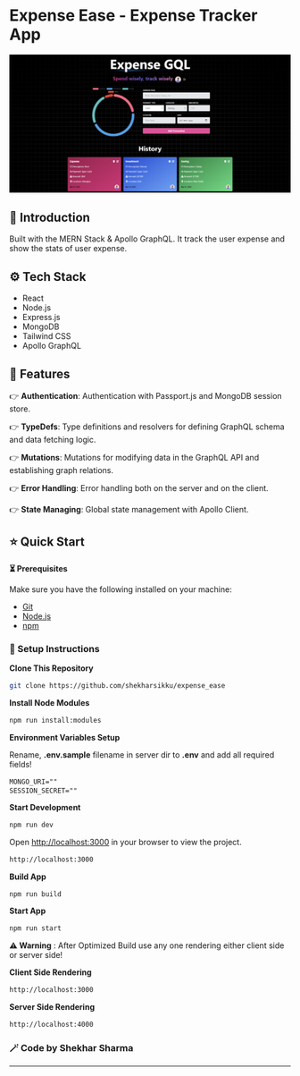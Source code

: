 # Expense Ease - Expense Tracker App

![Demo App](/client/public/assets/demo.png)

## 🌟 Introduction

Built with the MERN Stack & Apollo GraphQL.
It track the user expense and show the stats of user expense.

## ⚙️ Tech Stack

- React
- Node.js
- Express.js
- MongoDB
- Tailwind CSS
- Apollo GraphQL

## 🔋 Features

👉 **Authentication**: Authentication with Passport.js and MongoDB session store.

👉 **TypeDefs**: Type definitions and resolvers for defining GraphQL schema and data fetching logic.

👉 **Mutations**: Mutations for modifying data in the GraphQL API and establishing graph relations.

👉 **Error Handling**: Error handling both on the server and on the client.

👉 **State Managing**: Global state management with Apollo Client.

## ⭐ Quick Start

**⏳ Prerequisites**

Make sure you have the following installed on your machine:

- [Git](https://git-scm.com/)
- [Node.js](https://nodejs.org/en)
- [npm](https://www.npmjs.com/)

### 🚀 Setup Instructions

**Clone This Repository**

```bash
git clone https://github.com/shekharsikku/expense_ease
```

**Install Node Modules**

```bash
npm run install:modules
```

**Environment Variables Setup**

Rename, **.env.sample** filename in server dir to **.env** and add all required fields!

```env
MONGO_URI=""
SESSION_SECRET=""
```

**Start Development**

```bash
npm run dev
```

Open [http://localhost:3000](http://localhost:3000) in your browser to view the project.

```bash
http://localhost:3000
```

**Build App**

```bash
npm run build
```

**Start App**

```bash
npm run start
```

**⚠️ Warning** : After Optimized Build use any one rendering either client side or server side!

**Client Side Rendering**

```bash
http://localhost:3000
```

**Server Side Rendering**

```bash
http://localhost:4000
```

### 🪄 Code by **Shekhar Sharma**

---
